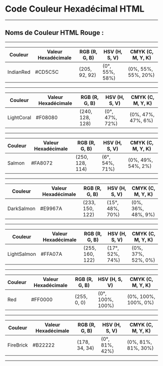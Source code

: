 # **Code Couleur Hexadécimal HTML**

---

## **Noms de Couleur HTML Rouge :**

---


| Couleur       | Valeur Hexadécimale | RGB (R, G, B)     | HSV (H, S, V)         | CMYK (C, M, Y, K)    |
|---------------|----------------------|-------------------|-----------------------|----------------------|
| IndianRed     | #CD5C5C              | (205, 92, 92)     | (0°, 55%, 58%)        | (0%, 55%, 55%, 20%)  |
---

| Couleur            | Valeur Hexadécimale | RGB (R, G, B)    | HSV (H, S, V)        | CMYK (C, M, Y, K)   |
|--------------------|----------------------|------------------|----------------------|---------------------|
| LightCoral         | #F08080              | (240, 128, 128)  | (0°, 47%, 72%)       | (0%, 47%, 47%, 6%)  |

---

| Couleur | Valeur Hexadécimale | RGB (R, G, B)     | HSV (H, S, V)       | CMYK (C, M, Y, K)   |
|---------|----------------------|-------------------|---------------------|---------------------|
| Salmon  | #FA8072              | (250, 128, 114)   | (6°, 54%, 71%)      | (0%, 49%, 54%, 2%)  |

---

| Couleur     | Valeur Hexadécimale | RGB (R, G, B)    | HSV (H, S, V)      | CMYK (C, M, Y, K)  |
|-------------|----------------------|------------------|--------------------|--------------------|
| DarkSalmon  | #E9967A              | (233, 150, 122)  | (15°, 48%, 70%)    | (0%, 36%, 48%, 9%) |

---

| Couleur      | Valeur Hexadécimale | RGB (R, G, B)    | HSV (H, S, V)      | CMYK (C, M, Y, K)  |
|--------------|----------------------|------------------|--------------------|--------------------|
| LightSalmon  | #FFA07A              | (255, 160, 122)  | (17°, 52%, 74%)    | (0%, 37%, 52%, 0%) |

---

| Couleur | Valeur Hexadécimale | RGB (R, G, B)    | HSV (H, S, V)      | CMYK (C, M, Y, K)  |
|---------|----------------------|------------------|--------------------|--------------------|
| Red     | #FF0000              | (255, 0, 0)      | (0°, 100%, 100%)   | (0%, 100%, 100%, 0%)|

---

| Couleur   | Valeur Hexadécimale | RGB (R, G, B)    | HSV (H, S, V)      | CMYK (C, M, Y, K)  |
|-----------|----------------------|------------------|--------------------|--------------------|
| FireBrick | #B22222              | (178, 34, 34)    | (0°, 81%, 42%)     | (0%, 81%, 81%, 30%)|

---

